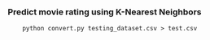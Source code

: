 ### Predict movie rating using K-Nearest Neighbors

```
	python convert.py testing_dataset.csv > test.csv
```
